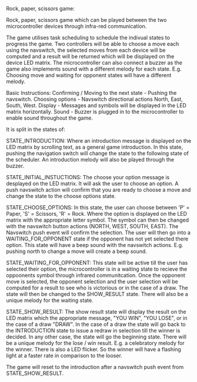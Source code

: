 Rock, paper, scissors game:

Rock, paper, scissors game which can be played between the two microcontroller devices through infra-red communication.

The game utilises task scheduling to schedule the indivual states to progress the game. Two controllers will be able to
choose a move each using the navswitch, the selected moves from each device will be computed and a result will be 
returned which will be displayed on the device LED matrix. The microcontroller can also connect a buzzer as the game also 
implements sound with a different melody for each state. E.g. Choosing move and waiting for opponent states will have a 
different melody.

Basic Instructions:
    Confirming / Moving to the next state - Pushing the navswitch.
    Choosing options - Navswitch directional actions North, East, South, West.
    Display - Messages and symbols will be displayed in the LED matrix horizontally.
    Sound - Buzzer is plugged in to the microcontroller to enable sound throughout the game. 

It is split in the states of:

STATE_INTRODUCTION:
    Where an introduction message is displayed on the LED matrix by scrolling text, as a general game introduction.
    In this state, pushing the navigation switch will change the state to the following state of the scheduler. An 
    introduction melody will also be played through the buzzer.

STATE_INITIAL_INSTUCTIONS:
    The choose your option message is desplayed on the LED matrix. It will ask the user to choose an option. A push
    navswitch action will confirm that you are ready to choose a move and change the state to the choose options 
    state.

STATE_CHOOSE_OPTIONS:
    In this state, the user can choose between 'P' = Paper, 'S' = Scissors, 'R' = Rock. Where the option is displayed 
    on the LED matrix with the appropriate letter symbol. The symbol can then be changed with the navswitch button 
    actions (NORTH, WEST, SOUTH, EAST). The Navswitch push event will confirm the selection. The user will then go into 
    a WAITING_FOR_OPPONENT state if the opponent has not yet selected there option. This state will have a beep sound 
    with the navswitch actions. E.g. pushing north to change a move will create a beep sound.
    
STATE_WAITING_FOR_OPPONENT: 
    This state will be active till the user has selected their option, the microcontroller is in a waiting state to 
    recieve the oppoonents symbol through infrared communitcation. Once the opponent move is selected, the opponent
    selection and the user selection will be computed for a result to see who is victorious or in the case of a draw.
    The state will then be changed to the SHOW_RESULT state. There will also be a unique melody for the waiting state.
    
STATE_SHOW_RESULT:
    The show result state will display the result on the LED matrix which the appropriate message, "YOU WIN", "YOU LOSE",
    or in the case of a draw "DRAW". In the case of a draw the state will go back to the INTRODUCTION state to issue a 
    redraw in selection till the winner is decided. In any other case, the state will go the beginning state. There will
    be a unique melody for the lose / win result. E.g. a celebratory melody for the winner. There is also a LED flicker. 
    So the winner will have a flashing light at a faster rate in comparison to the looser. 
    
The game will reset to the introduction after a navswitch push event from STATE_SHOW_RESULT.
    